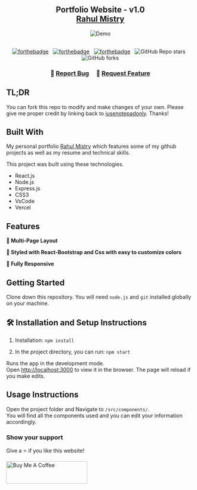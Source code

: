 <h2 align="center">
  Portfolio Website - v1.0<br/>
  <a href="#" target="_blank">Rahul Mistry</a>
</h2>
<div align="center">
  <img alt="Demo" src="https://github.com/iusenotepadonly/Personal-Portfolio/blob/master/Images/readme-img.png" />
</div>

<br/>

<center>

[![forthebadge](https://forthebadge.com/images/badges/built-with-love.svg)](https://forthebadge.com) &nbsp;
[![forthebadge](https://forthebadge.com/images/badges/made-with-javascript.svg)](https://forthebadge.com) &nbsp;
[![forthebadge](https://forthebadge.com/images/badges/open-source.svg)](https://forthebadge.com) &nbsp;
![GitHub Repo stars](https://img.shields.io/github/stars/iusenotepadonly/Portfolio?color=red&logo=github&style=for-the-badge) &nbsp;
![GitHub forks](https://img.shields.io/github/forks/iusenotepadonly/Portfolio?color=red&logo=github&style=for-the-badge)

</center>

<h3 align="center">
    🔹
    <a href="https://github.com/iusenotepadonly/Personal-Portfolio/issues">Report Bug</a> &nbsp; &nbsp;
    🔹
    <a href="https://github.com/iusenotepadonly/Personal-Portfolio/issues">Request Feature</a>
</h3>

## TL;DR

You can fork this repo to modify and make changes of your own. Please give me proper credit by linking back to [iusenotepadonly](https://github.com/iusenotepadonly/Personal-Portfolio). Thanks!

## Built With

My personal portfolio <a href="#" target="_blank">Rahul Mistry</a> which features some of my github projects as well as my resume and technical skills.<br/>

This project was built using these technologies.

- React.js
- Node.js
- Express.js
- CSS3
- VsCode
- Vercel

## Features

**📖 Multi-Page Layout**

**🎨 Styled with React-Bootstrap and Css with easy to customize colors**

**📱 Fully Responsive**

## Getting Started

Clone down this repository. You will need `node.js` and `git` installed globally on your machine.

## 🛠 Installation and Setup Instructions

1. Installation: `npm install`

2. In the project directory, you can run: `npm start`

Runs the app in the development mode.\
Open [http://localhost:3000](http://localhost:3000) to view it in the browser.
The page will reload if you make edits.

## Usage Instructions

Open the project folder and Navigate to `/src/components/`. <br/>
You will find all the components used and you can edit your information accordingly.

### Show your support

Give a ⭐ if you like this website!

<a href="https://www.buymeacoffee.com/iusenotepadonly" target="_blank"><img src="https://cdn.buymeacoffee.com/buttons/v2/default-violet.png" alt="Buy Me A Coffee" height= "60px" width= "217px" ></a>

